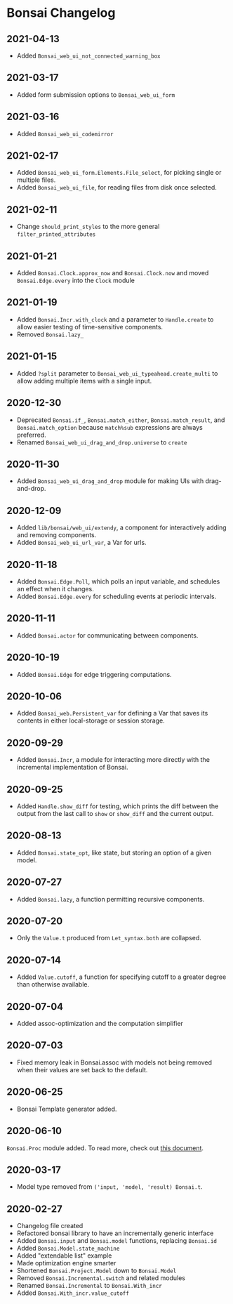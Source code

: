 # Bonsai Changelog

<!-- Change-log notes go in this file, with newer dates at the _top_  -->
## 2021-04-13
- Added `Bonsai_web_ui_not_connected_warning_box`

## 2021-03-17
- Added form submission options to `Bonsai_web_ui_form`

## 2021-03-16
- Added `Bonsai_web_ui_codemirror`

## 2021-02-17
- Added `Bonsai_web_ui_form.Elements.File_select`, for picking single
  or multiple files.
- Added `Bonsai_web_ui_file`, for reading files from disk once
  selected.

## 2021-02-11
- Change `should_print_styles` to the more general `filter_printed_attributes`

## 2021-01-21
- Added `Bonsai.Clock.approx_now` and `Bonsai.Clock.now` and moved
  `Bonsai.Edge.every` into the `Clock` module

## 2021-01-19
- Added `Bonsai.Incr.with_clock` and a parameter to `Handle.create` to allow easier
  testing of time-sensitive components.
- Removed `Bonsai.lazy_`

## 2021-01-15
- Added `?split` parameter to `Bonsai_web_ui_typeahead.create_multi` to allow
  adding multiple items with a single input.

## 2020-12-30
- Deprecated `Bonsai.if_`, `Bonsai.match_either`, `Bonsai.match_result`, and
  `Bonsai.match_option` because `match%sub` expressions are always preferred.
- Renamed `Bonsai_web_ui_drag_and_drop.universe` to `create`

## 2020-11-30
- Added `Bonsai_web_ui_drag_and_drop` module for making UIs with drag-and-drop.

## 2020-12-09
- Added `lib/bonsai/web_ui/extendy`, a component for interactively adding
  and removing components.
- Added `Bonsai_web_ui_url_var`, a Var for urls.

## 2020-11-18
- Added `Bonsai.Edge.Poll`, which polls an input variable, and schedules an
  effect when it changes.
- Added `Bonsai.Edge.every` for scheduling events at periodic intervals.

## 2020-11-11
- Added `Bonsai.actor` for communicating between components.

## 2020-10-19
- Added `Bonsai.Edge` for edge triggering computations.

## 2020-10-06
- Added `Bonsai_web.Persistent_var` for defining a Var that saves its
contents in either local-storage or session storage.

## 2020-09-29
- Added `Bonsai.Incr`, a module for interacting more directly with the
incremental implementation of Bonsai.

## 2020-09-25
- Added `Handle.show_diff` for testing, which prints the diff between
the output from the last call to `show` or `show_diff` and the current
output.

## 2020-08-13
- Added `Bonsai.state_opt`, like state, but storing an option of a
  given model.

## 2020-07-27
- Added `Bonsai.lazy`, a function permitting recursive components.

## 2020-07-20
- Only the `Value.t` produced from `Let_syntax.both` are collapsed.

## 2020-07-14
- Added `Value.cutoff`, a function for specifying cutoff to a greater
degree than otherwise available.

## 2020-07-04
- Added assoc-optimization and the computation simplifier

## 2020-07-03
- Fixed memory leak in Bonsai.assoc with models not being removed
  when their values are set back to the default.

## 2020-06-25
- Bonsai Template generator added.

## 2020-06-10
`Bonsai.Proc` module added.  To read more, check out
[this document](./docs/blogs/proc.md).

## 2020-03-17
- Model type removed from `('input, 'model, 'result) Bonsai.t`.

## 2020-02-27
- Changelog file created
- Refactored bonsai library to have an incrementally generic interface
- Added `Bonsai.input` and `Bonsai.model` functions, replacing `Bonsai.id`
- Added `Bonsai.Model.state_machine`
- Added "extendable list" example
- Made optimization engine smarter
- Shortened `Bonsai.Project.Model` down to `Bonsai.Model`
- Removed `Bonsai.Incremental.switch` and related modules
- Renamed `Bonsai.Incremental` to `Bonsai.With_incr`
- Added `Bonsai.With_incr.value_cutoff`
